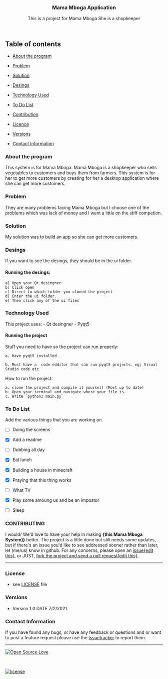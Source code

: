 

<p align="center">
  <a href="https://github.com/muondu/Mama-Mboga-Application">
  </a>
  <h3 align="center">Mama Mboga Application</h3>

  <p align="center">
    This is a project for Mama Mboga
    She is a shopkeeper
    <br>
    </p>
</p>

<br>


## Table of contents
- [About the program](#about-the-program)
- [Problem](#problem)
- [Solution](#solution)
- [Desings](#desings)

- [Technology Used](#technology-used)
- [To Do List](#to-do-list)
- [Contribution](#contribution)
- [Licence](#license)
- [Versions](#versions)
- [Contact Information](#contact-information)



### About the program

This system is for Mama Mboga. Mama Mboga is a shopkeeper who sells vegetables to customers and buys them from farmers. This system is for her to get more customers by creating for her a desktop application where she can get more customers.


### Problem
They are many problems facing Mama Mboga but I choose one of the problems which was lack of money and I went a little on the stiff competion.


### Solution
My solution was to build an app so she can get more customers.




### Desings
If you want to see the desings, they should be in the ui folder.

#### Running the desings:
    a) Open your Qt desingner
    b) Click open
    c) Direct to which folder you cloned the project
    d) Enter the ui folder.
    e) Then click any of the ui files

### Technology Used
This project uses:
    - Qt desingner
    - Pyqt5
    
#### Running the project
Stuff you need to have so the project can run properly:

    a. Have pyqt5 installed

    b. Must have a  code edditor that can run pyqt5 projects. eg: Visual Studio code etc


How to run the project:

    a. clone the project and compile it yourself (Most up to date)   
    b. Open your terminal and navigate where your file is.
    c. Write `python3 main.py`

### To Do List

Add the various things that you are working on.  

- [ ] Doing the screens
- [x] Add a readme
- [ ] Dubbing all day
- [x] Eat lunch
- [x] Building a house in minecraft
- [x] Praying that this thing works
- [ ] What TV
- [x] Play some amoung us and be an impostor
- [ ] Sleep




### CONTRIBUTING

I would/ We'd love to have your help in making  **{this Mama Mboga System)}** better. The project is a little done but still needs some updates, but if there's an issue you'd like to see addressed sooner rather than later, let (me/us) know in github. For any concerns, please open an [issue{edit this}](https://github.com/muondu/Mama-Mboga-Application/issues), or JUST, [fork the project and send a pull request{edit this}](https://github.com/muondu/Mama-Mboga-Application/pulls).

<hr>

### License
* see [LICENSE](https://github.com/muondu/Mama-Mboga-Application/LICENSE.md) file

### Versions
* Version 1.0  DATE 7/2/2021



### Contact Information

If you have found any bugs, or have any feedback or questions and or want to post a feature request please use the [Issuetracker](https://github.com/muondu/Mama-Mboga-Application/issues) to report them.

<hr>

[![Open Source Love](https://badges.frapsoft.com/os/v2/open-source-200x33.png?v=103)](#)  

<br>

[![license](https://img.shields.io/github/license/mashape/apistatus.svg?style=for-the-badge)](https://github.com/muondu/Mama-Mboga-Application/master/LICENSE)

